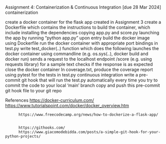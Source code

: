 Assignment 4: Containerization & Continuous Integration [due 28 Mar 2024]
containerization

create a docker container for the flask app created in Assignment 3
create a Dockerfile which contains the instructions to build the container, which include
installing the dependencies
copying app.py and score.py
launching the app by running “python app.py” upon entry
build the docker image using Dockerfile
run the docker container with appropriate port bindings
in test.py write test_docker(..) function which does the following
launches the docker container using commandline (e.g. os.sys(..), docker build and docker run)
sends a request to the localhost endpoint /score (e.g. using requests library)
for a sample text
checks if the response is as expected
close the docker container
      In coverage.txt, produce the coverage report using pytest for the tests in test.py
continuous integration
write a pre-commit git hook that will run the test.py automatically every time you try to commit the code to your local ‘main’ branch
copy and push this pre-commit git hook file to your git repo

References
          https://docker-curriculum.com/
          https://www.tutorialspoint.com/docker/docker_overview.htm


          https://www.freecodecamp.org/news/how-to-dockerize-a-flask-app/


          https://githooks.com/
          https://www.giacomodebidda.com/posts/a-simple-git-hook-for-your-python-projects/
